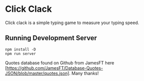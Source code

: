 # Click Clack

Click clack is a simple typing game to measure your typing speed.

## Running Development Server

```shell
npm install -D
npm run server
```

Quotes database found on Github from JamesFT here [https://github.com/JamesFT/Database-Quotes-JSON/blob/master/quotes.json].
Many thanks!
